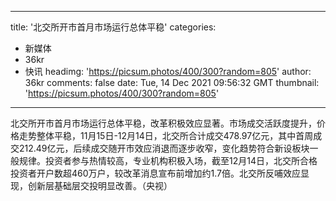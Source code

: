 
---
title: '北交所开市首月市场运行总体平稳'
categories: 
 - 新媒体
 - 36kr
 - 快讯
headimg: 'https://picsum.photos/400/300?random=805'
author: 36kr
comments: false
date: Tue, 14 Dec 2021 09:56:32 GMT
thumbnail: 'https://picsum.photos/400/300?random=805'
---

<div>   
北交所开市首月市场运行总体平稳，改革积极效应显著。市场成交活跃度提升，价格走势整体平稳，11月15日-12月14日，北交所合计成交478.97亿元，其中首周成交212.49亿元，后续成交随开市效应消退而逐步收窄，变化趋势符合新设板块一般规律。投资者参与热情较高，专业机构积极入场，截至12月14日，北交所合格投资者开户数超460万户，较改革消息宣布前增加约1.7倍。北交所反哺效应显现，创新层基础层交投明显改善。（央视）  
</div>
            